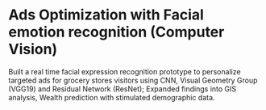 # Ads Optimization with Facial emotion recognition (Computer Vision)

Built a real time facial expression recognition prototype to personalize targeted ads for grocery stores visitors using CNN, Visual Geometry Group (VGG19) and Residual Network (ResNet); Expanded findings into GIS analysis, Wealth prediction with stimulated demographic data.
